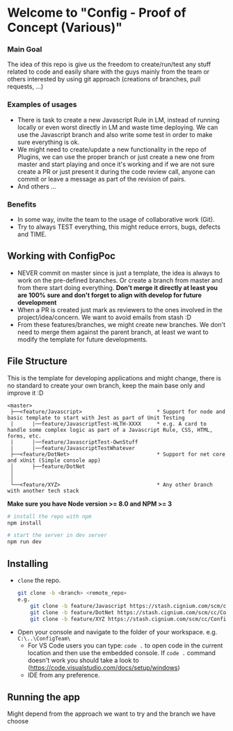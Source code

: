 # Welcome to "Config - Proof of Concept (Various)"

### Main Goal
The idea of this repo is give us the freedom to create/run/test any stuff related to code and easily share with the guys mainly from the team or others interested by using git approach (creations of branches, pull requests, ...)

### Examples of usages
* There is task to create a new Javascript Rule in LM, instead of running locally or even worst directly in LM and waste time deploying. We can use the Javascript branch and also write some test in order to make sure everything is ok.
* We might need to create/update a new functionality in the repo of Plugins, we can use the proper branch or just create a new one from master and start playing and once it's working and if we are not sure create a PR or just present it during the code review call, anyone can commit or leave a message as part of the revision of pairs. 
* And others ...

### Benefits
* In some way, invite the team to the usage of collaborative work (Git).
* Try to always TEST everything, this might reduce errors, bugs, defects and TIME. 


## Working with ConfigPoc
* NEVER commit on master since is just a template, the idea is always to work on the pre-defined branches. Or create a branch from master and from there start doing everything. **Don't merge it directly at least you are 100% sure and don't forget to align with develop for future development**
* When a PR is created just mark as reviewers to the ones involved in the project/idea/concern. We want to avoid emails from stash :D 
* From these features/branches, we might create new branches. We don't need to merge them against the parent branch, at least we want to modify the template for future developments.


## File Structure
This is the template for developing applications and might change, there is no standard to create your own branch, keep the main base only and improve it :D
```
<master>
 ├──<feature/Javascript>                        * Support for node and basic template to start with Jest as part of Unit Testing
 |      |──feature/JavascriptTest-HLTH-XXXX     * e.g. A card to handle some complex logic as part of a Javascript Rule, CSS, HTML, forms, etc.
 |      |──feature/JavascriptTest-OwnStuff      
 |      |──feature/JavascriptTestWhatever
 ├──<feature/DotNet>                            * Support for net core and xUnit (Simple console app)
 │      ├──feature/DotNet
 │
 │
 └──<feature/XYZ>                               * Any other branch with another tech stack
```


**Make sure you have Node version >= 8.0 and NPM >= 3**

```bash
# install the repo with npm
npm install

# start the server in dev server
npm run dev

```

## Installing
* `clone` the repo.
    ```bash
    git clone -b <branch> <remote_repo>
    e.g.
        git clone -b feature/Javascript https://stash.cignium.com/scm/cc/ConfigPoc.git
        git clone -b feature/DotNet https://stash.cignium.com/scm/cc/ConfigPoc.git
        git clone -b feature/XYZ https://stash.cignium.com/scm/cc/ConfigPoc.git
    ```
* Open your console and navigate to the folder of your workspace. e.g. `C:\..\ConfigTeam\`
    * For VS Code users you can type: `code .` to open code in the current location and then use the embedded console. If `code .` command doesn't work you should take a look to (https://code.visualstudio.com/docs/setup/windows)
    * IDE from any preference.

## Running the app
Might depend from the approach we want to try and the branch we have choose 
